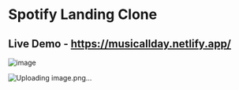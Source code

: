 # Spotify Landing Clone

## Live Demo - https://musicallday.netlify.app/

![image](https://github.com/Saurabh-Singh-Negi/spotify-clone-assignment/assets/42130886/6063a463-f81f-4e4c-9516-92bf2b535589)

![Uploading image.png…]()


